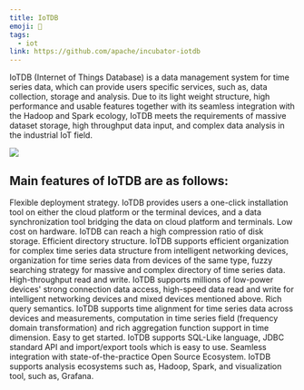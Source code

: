 ```yaml
---
title: IoTDB
emoji: 📝
tags:
  - iot
link: https://github.com/apache/incubator-iotdb
---
```


IoTDB (Internet of Things Database) is a data management system for time series data, which can provide users specific services, such as, data collection, storage and analysis. Due to its light weight structure, high performance and usable features together with its seamless integration with the Hadoop and Spark ecology, IoTDB meets the requirements of massive dataset storage, high throughput data input, and complex data analysis in the industrial IoT field.

![](https://iotdb.apache.org/img/home-Slide1.png)

## Main features of IoTDB are as follows:

Flexible deployment strategy. IoTDB provides users a one-click installation tool on either the cloud platform or the terminal devices, and a data synchronization tool bridging the data on cloud platform and terminals.
Low cost on hardware. IoTDB can reach a high compression ratio of disk storage.
Efficient directory structure. IoTDB supports efficient organization for complex time series data structure from intelligent networking devices, organization for time series data from devices of the same type, fuzzy searching strategy for massive and complex directory of time series data.
High-throughput read and write. IoTDB supports millions of low-power devices' strong connection data access, high-speed data read and write for intelligent networking devices and mixed devices mentioned above.
Rich query semantics. IoTDB supports time alignment for time series data across devices and measurements, computation in time series field (frequency domain transformation) and rich aggregation function support in time dimension.
Easy to get started. IoTDB supports SQL-Like language, JDBC standard API and import/export tools which is easy to use.
Seamless integration with state-of-the-practice Open Source Ecosystem. IoTDB supports analysis ecosystems such as, Hadoop, Spark, and visualization tool, such as, Grafana.
